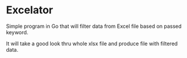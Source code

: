 # Excelator

Simple program in Go that will filter data from Excel file based on passed
keyword.

It will take a good look thru whole xlsx file and produce file with
filtered data.

